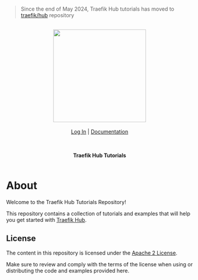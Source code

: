 <br/>

> Since the end of May 2024, Traefik Hub tutorials has moved to [traefik/hub](https://github.com/traefik/hub) repository

<div align="center" style="margin: 30px;">
<a href="https://hub.traefik.io/">
  <img src="https://doc.traefik.io/traefik-hub/img/hub-logo-light.svg" style="width:250px;" align="center" />
</a>
<br />
<br />

<div align="center">
    <a href="https://hub.traefik.io">Log In</a> |
    <a href="https://doc.traefik.io/traefik-hub/">Documentation</a>
</div>
</div>

<br />

<div align="center"><strong>Traefik Hub Tutorials</strong>

<br />
<br />
</div>

# About

Welcome to the Traefik Hub Tutorials Repository!

This repository contains a collection of tutorials and examples that will help you get started with [Traefik Hub](https://traefik.io/traefik-hub/ "Link to website of Traefik Hub").

## License

The content in this repository is licensed under the [Apache 2 License](https://www.apache.org/licenses/LICENSE-2.0 "Link to Apache 2 license").

Make sure to review and comply with the terms of the license when using or distributing the code and examples provided here.
